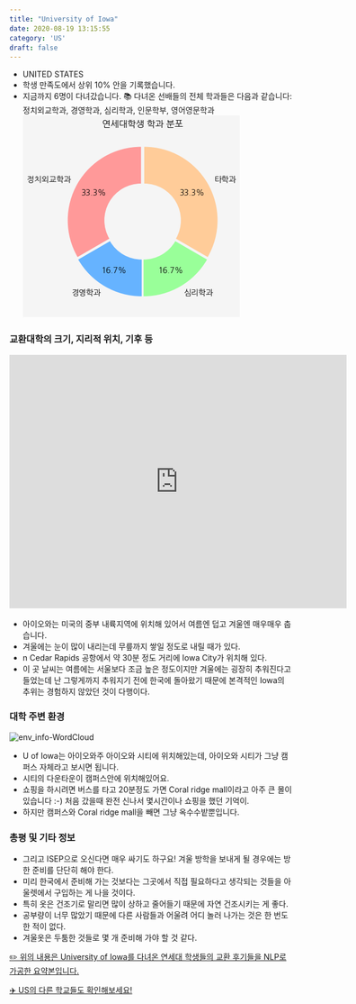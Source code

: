 ```yaml
---
title: "University of Iowa"
date: 2020-08-19 13:15:55
category: 'US'
draft: false
---
```



* UNITED STATES
* 학생 만족도에서 상위 10% 안을 기록했습니다.
* 지금까지 6명이 다녀갔습니다. 
📚 다녀온 선배들의 전체 학과들은 다음과 같습니다: 정치외교학과, 경영학과, 심리학과, 인문학부, 영어영문학과
![department-info](../plots/US000208.png)
### 교환대학의 크기, 지리적 위치, 기후 등
<iframe
width="600"
height="450"
frameborder="0" style="border:0"
src="https://www.google.com/maps/embed/v1/place?key=AIzaSyC9e1AME-pVmWC4hBpFdu5S4dKzyepa3HQ&q=University+of+Iowa&center=41.6627078,-91.5549771&zoom=14" allowfullscreen>
</iframe>

* 아이오와는 미국의 중부 내륙지역에 위치해 있어서 여름엔 덥고 겨울엔 매우매우 춥습니다.
* 겨울에는 눈이 많이 내리는데 무릎까지 쌓일 정도로 내릴 때가 있다.
* n Cedar Rapids 공항에서 약 30분 정도 거리에 Iowa City가 위치해 있다.
* 이 곳 날씨는 여름에는 서울보다 조금 높은 정도이지만 겨울에는 굉장히 추워진다고 들었는데 난 그렇게까지 추워지기 전에 한국에 돌아왔기 때문에 본격적인 Iowa의 추위는 경험하지 않았던 것이 다행이다.


### 대학 주변 환경

![env_info-WordCloud](../univ_wordclouds_okt/env_info/US000208_env_info_okt.png)

* U of Iowa는 아이오와주 아이오와 시티에 위치해있는데, 아이오와 시티가 그냥 캠퍼스 자체라고 보시면 됩니다.
* 시티의 다운타운이 캠퍼스안에 위치해있어요.
* 쇼핑을 하시려면 버스를 타고 20분정도 가면 Coral ridge mall이라고 아주 큰 몰이 있습니다 :-) 처음 갔을때 완전 신나서 몇시간이나 쇼핑을 했던 기억이.
* 하지만 캠퍼스와 Coral ridge mall을 빼면 그냥 옥수수밭뿐입니다.


### 총평 및 기타 정보 
* 그리고 ISEP으로 오신다면 매우 싸기도 하구요! 겨울 방학을 보내게 될 경우에는 방한 준비를 단단히 해야 한다.
* 미리 한국에서 준비해 가는 것보다는 그곳에서 직접 필요하다고 생각되는 것들을 아울렛에서 구입하는 게 나을 것이다.
* 특히 옷은 건조기로 말리면 많이 상하고 줄어들기 때문에 자연 건조시키는 게 좋다.
* 공부량이 너무 많았기 때문에 다른 사람들과 어울려 어디 놀러 나가는 것은 한 번도 한 적이 없다.
* 겨울옷은 두툼한 것들로 몇 개 준비해 가야 할 것 같다.


[✏️ 위의 내용은 University of Iowa를 다녀온 연세대 학생들의 교환 후기들을 NLP로 가공한 요약본입니다.](http://oia.yonsei.ac.kr/partner/expReport.asp?ucode=US000208&bgbn=A)

[✈️ US의 다른 학교들도 확인해보세요!](https://yonsei-exchange.netlify.app/?category=US)
